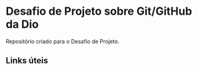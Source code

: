 # Desafio de Projeto sobre Git/GitHub da Dio
Repositório criado para o Desafio de Projeto.

## Links úteis 
